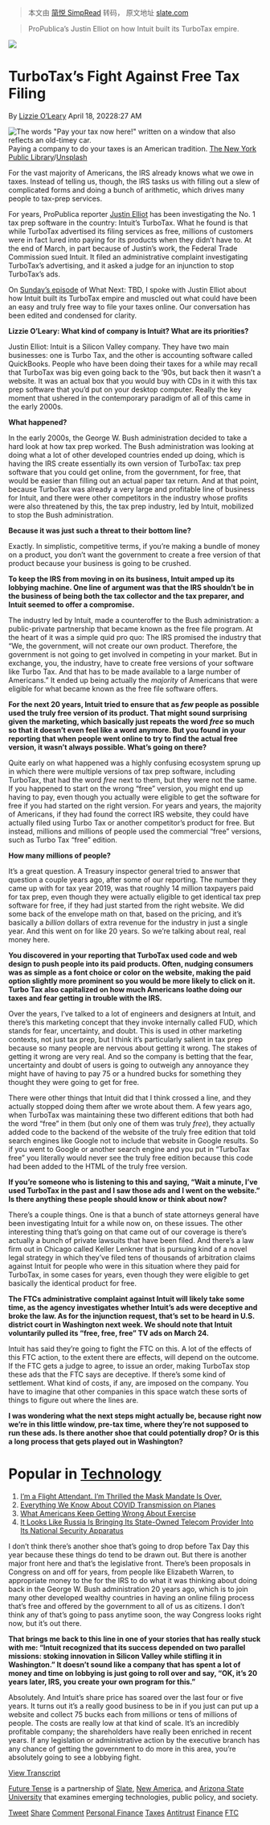 > 本文由 [简悦 SimpRead](http://ksria.com/simpread/) 转码， 原文地址 [slate.com](https://slate.com/technology/2022/04/turbotax-free-file-online-ftc.html)

> ProPublica’s Justin Elliot on how Intuit built its TurboTax empire.

   

   [![](https://compote.slate.com/images/7ff9545e-d46d-4daa-9328-e1bf5436be86.png)](/technology/future-tense)

TurboTax’s Fight Against Free Tax Filing
========================================

By [Lizzie O’Leary](/author/lizzie-oleary) April 18, 20228:27 AM

![The words "Pay your tax now here!" written on a window that also reflects an old-timey car.](https://compote.slate.com/images/54500d15-7f67-4f32-b631-7b44d1b9be6b.jpeg?width=780&height=520&rect=7942x5295&offset=0x0) Paying a company to do your taxes is an American tradition. [The New York Public Library](https://unsplash.com/@nypl?utm_source=unsplash&utm_medium=referral&utm_content=creditCopyText)/[Unsplash](https://unsplash.com/s/photos/taxes?utm_source=unsplash&utm_medium=referral&utm_content=creditCopyText)



For the vast majority of Americans, the IRS already knows what we owe in taxes. Instead of telling us, though, the IRS tasks us with filling out a slew of complicated forms and doing a bunch of arithmetic, which drives many people to tax-prep services.

For years, ProPublica reporter [Justin Elliot](https://twitter.com/JustinElliott) has been investigating the No. 1 tax prep software in the country: Intuit’s TurboTax. What he found is that while TurboTax advertised its filing services as free, millions of customers were in fact lured into paying for its products when they didn’t have to. At the end of March, in part because of Justin’s work, the Federal Trade Commission sued Intuit. It filed an administrative complaint investigating TurboTax’s advertising, and it asked a judge for an injunction to stop TurboTax’s ads.  
  
On [Sunday’s episode](https://slate.com/podcasts/what-next-tbd/2022/04/how-turbotax-tricks-taxpayers) of What Next: TBD, I spoke with Justin Elliot about how Intuit built its TurboTax empire and muscled out what could have been an easy and truly free way to file your taxes online. Our conversation has been edited and condensed for clarity.  
  
**Lizzie O’Leary: What kind of company is Intuit? What are its priorities?**

Justin Elliot: Intuit is a Silicon Valley company. They have two main businesses: one is Turbo Tax, and the other is accounting software called QuickBooks. People who have been doing their taxes for a while may recall that TurboTax was big even going back to the ’90s, but back then it wasn’t a website. It was an actual box that you would buy with CDs in it with this tax prep software that you’d put on your desktop computer. Really the key moment that ushered in the contemporary paradigm of all of this came in the early 2000s.  
  
**What happened?**

In the early 2000s, the George W. Bush administration decided to take a hard look at how tax prep worked. The Bush administration was looking at doing what a lot of other developed countries ended up doing, which is having the IRS create essentially its own version of TurboTax: tax prep software that you could get online, from the government, for free, that would be easier than filling out an actual paper tax return. And at that point, because TurboTax was already a very large and profitable line of business for Intuit, and there were other competitors in the industry whose profits were also threatened by this, the tax prep industry, led by Intuit, mobilized to stop the Bush administration.

**Because it was just such a threat to their bottom line?**

Exactly. In simplistic, competitive terms, if you’re making a bundle of money on a product, you don’t want the government to create a free version of that product because your business is going to be crushed.

**To keep the IRS from moving in on its business, Intuit amped up its lobbying machine. One line of argument was that the IRS shouldn’t be in the business of being both the tax collector and the tax preparer, and Intuit seemed to offer a compromise.**

The industry led by Intuit, made a counteroffer to the Bush administration: a public-private partnership that became known as the free file program. At the heart of it was a simple quid pro quo: The IRS promised the industry that “We, the government, will not create our own product. Therefore, the government is not going to get involved in competing in your market. But in exchange, you, the industry, have to create free versions of your software like Turbo Tax. And that has to be made available to a large number of Americans.” It ended up being actually the _majority_ of Americans that were eligible for what became known as the free file software offers.

**For the next 20 years, Intuit tried to ensure that as _few_ people as possible used the truly free version of its product. That might sound surprising given the marketing, which basically just repeats the word _free_ so much so that it doesn’t even feel like a word anymore. But you found in your reporting that when people went online to try to find the actual free version, it wasn’t always possible. What’s going on there?**

Quite early on what happened was a highly confusing ecosystem sprung up in which there were multiple versions of tax prep software, including TurboTax, that had the word _free_ next to them, but they were not the same. If you happened to start on the wrong “free” version, you might end up having to pay, even though you actually were eligible to get the software for free if you had started on the right version. For years and years, the majority of Americans, if they had found the correct IRS website, they could have actually filed using Turbo Tax or another competitor’s product for free. But instead, millions and millions of people used the commercial “free” versions, such as Turbo Tax “free” edition.

**How many millions of people?**

It’s a great question. A Treasury inspector general tried to answer that question a couple years ago, after some of our reporting. The number they came up with for tax year 2019, was that roughly 14 million taxpayers paid for tax prep, even though they were actually eligible to get identical tax prep software for free, if they had just started from the right website. We did some back of the envelope math on that, based on the pricing, and it’s basically a _billion_ dollars of extra revenue for the industry in just a single year. And this went on for like 20 years. So we’re talking about real, real money here.

**You discovered in your reporting that TurboTax used code and web design to push people into its paid products. Often, nudging consumers was as simple as a font choice or color on the website, making the paid option slightly more prominent so you would be more likely to click on it. Turbo Tax also capitalized on how much Americans loathe doing our taxes and fear getting in trouble with the IRS.**

Over the years, I’ve talked to a lot of engineers and designers at Intuit, and there’s this marketing concept that they invoke internally called FUD, which stands for fear, uncertainty, and doubt. This is used in other marketing contexts, not just tax prep, but I think it’s particularly salient in tax prep because so many people are nervous about getting it wrong. The stakes of getting it wrong are very real. And so the company is betting that the fear, uncertainty and doubt of users is going to outweigh any annoyance they might have of having to pay 75 or a hundred bucks for something they thought they were going to get for free.

There were other things that Intuit did that I think crossed a line, and they actually stopped doing them after we wrote about them. A few years ago, when TurboTax was maintaining these two different editions that both had the word “free” in them (but only one of them was truly _free_), they actually added code to the backend of the website of the truly free edition that told search engines like Google not to include that website in Google results. So if you went to Google or another search engine and you put in “TurboTax free” you literally would never see the truly free edition because this code had been added to the HTML of the truly free version.

**If you’re someone who is listening to this and saying, “Wait a minute, I’ve used TurboTax in the past and I saw those ads and I went on the website.” Is there anything these people should know or think about now?**

There’s a couple things. One is that a bunch of state attorneys general have been investigating Intuit for a while now on, on these issues. The other interesting thing that’s going on that came out of our coverage is there’s actually a bunch of private lawsuits that have been filed. And there’s a law firm out in Chicago called Keller Lenkner that is pursuing kind of a novel legal strategy in which they’ve filed tens of thousands of arbitration claims against Intuit for people who were in this situation where they paid for TurboTax, in some cases for years, even though they were eligible to get basically the identical product for free.

**The FTCs administrative complaint against Intuit will likely take some time, as the agency investigates whether Intuit’s ads were deceptive and broke the law. As for the injunction request, that’s set to be heard in U.S. district court in Washington next week. We should note that Intuit voluntarily pulled its “free, free, free” TV ads on March 24.**

Intuit has said they’re going to fight the FTC on this. A lot of the effects of this FTC action, to the extent there are effects, will depend on the outcome. If the FTC gets a judge to agree, to issue an order, making TurboTax stop these ads that the FTC says are deceptive. If there’s some kind of settlement. What kind of costs, if any, are imposed on the company. You have to imagine that other companies in this space watch these sorts of things to figure out where the lines are.

**I was wondering what the next steps might actually be, because right now we’re in this little window, pre-tax time, where they’re not supposed to run these ads. Is there another shoe that could potentially drop? Or is this a long process that gets played out in Washington?**

Popular in [Technology](/technology)
====================================

1.  [I’m a Flight Attendant. I’m Thrilled the Mask Mandate Is Over.](https://slate.com/technology/2022/04/mask-mandate-flight-attendant-calm.html)
2.  [Everything We Know About COVID Transmission on Planes](https://slate.com/technology/2022/04/covid-airplane-transmission-rip-mask-mandate.html)
3.  [What Americans Keep Getting Wrong About Exercise](https://slate.com/technology/2022/04/minute-workout-hiit-new-york-times.html)
4.  [It Looks Like Russia Is Bringing Its State-Owned Telecom Provider Into Its National Security Apparatus](https://slate.com/technology/2022/04/russia-rostec-rostelecom-internet-national-security.html)

I don’t think there’s another shoe that’s going to drop before Tax Day this year because these things do tend to be drawn out. But there is another major front here and that’s the legislative front. There’s been proposals in Congress on and off for years, from people like Elizabeth Warren, to appropriate money to the for the IRS to do what it was thinking about doing back in the George W. Bush administration 20 years ago, which is to join many other developed wealthy countries in having an online filing process that’s free and offered by the government to all of us as citizens. I don’t think any of that’s going to pass anytime soon, the way Congress looks right now, but it’s out there.

**That brings me back to this line in one of your stories that has really stuck with me: “Intuit recognized that its success depended on two parallel missions: stoking innovation in Silicon Valley while stifling it in Washington.” It doesn’t sound like a company that has spent a lot of money and time on lobbying is just going to roll over and say, “OK, it’s 20 years later, IRS, you create your own program for this.”**

Absolutely. And Intuit’s share price has soared over the last four or five years. It turns out it’s a really good business to be in if you just can put up a website and collect 75 bucks each from millions or tens of millions of people. The costs are really low at that kind of scale. It’s an incredibly profitable company; the shareholders have really been enriched in recent years. If any legislation or administrative action by the executive branch has any chance of getting the government to do more in this area, you’re absolutely going to see a lobbying fight.

[View Transcript](https://slate.com/transcripts/TDE0alBHaHZIZjdkQ05DUTJlemYzeS9CNUUzZFF5eHBFaUltOXhrZDVsYz0=)

[Future Tense](http://www.slate.com/articles/technology/future_tense/2012/03/future_tense_emerging_technologies_society_and_policy_.html) is a partnership of [Slate](https://slate.com), [New America](https://www.newamerica.org/), and [Arizona State University](https://www.asu.edu/?feature=research) that examines emerging technologies, public policy, and society.

[Tweet](https://twitter.com/share?text=For+20+years%2C+Intuit+tried+to+ensure+that+as+few+people+as+possible+used+the+truly+free+version+of+its+product+TurboTax.&via=slate&url=https%3A%2F%2Fslate.com%2Ftechnology%2F2022%2F04%2Fturbotax-free-file-online-ftc.html%3Futm_medium%3Dsocial%26utm_campaign%3Dtraffic%26utm_source%3Darticle%26utm_content%3Dtwitter_share) [Share](https://www.facebook.com/sharer.php?u=https%3A%2F%2Fslate.com%2Ftechnology%2F2022%2F04%2Fturbotax-free-file-online-ftc.html%3Futm_medium%3Dsocial%26utm_campaign%3Dtraffic%26utm_source%3Darticle%26utm_content%3Dfacebook_share) [Comment](https://slate.com/comments/technology/2022/04/turbotax-free-file-online-ftc.html) [Personal Finance](/tag/personal-finance) [Taxes](/tag/taxes) [Antitrust](/tag/antitrust) [Finance](/tag/finance) [FTC](/tag/ftc)